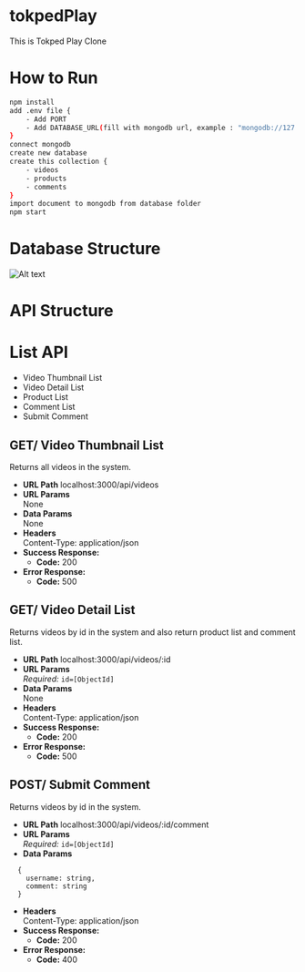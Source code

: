 # tokpedPlay
This is Tokped Play Clone

# How to Run
```bash
npm install
add .env file {
    - Add PORT
    - Add DATABASE_URL(fill with mongodb url, example : "mongodb://127.0.0.1:27017/tokpedPlay")
}
connect mongodb
create new database
create this collection {
    - videos
    - products
    - comments
}
import document to mongodb from database folder
npm start
```

# Database Structure
![Alt text]('./public/tokpedPlay_schema.png')
# API Structure

# List API
* Video Thumbnail List
* Video Detail List
* Product List
* Comment List
* Submit Comment

**GET/ Video Thumbnail List**
-----
Returns all videos in the system.
* **URL Path**
  localhost:3000/api/videos
* **URL Params**  
  None
* **Data Params**  
  None
* **Headers**  
  Content-Type: application/json
* **Success Response:**  
  * **Code:** 200  
* **Error Response:**  
  * **Code:** 500  

**GET/ Video Detail List**
-----
Returns videos by id in the system and also return product list and comment list.
* **URL Path**
  localhost:3000/api/videos/:id
* **URL Params**  
  *Required:* `id=[ObjectId]`
* **Data Params**  
  None
* **Headers**  
  Content-Type: application/json
* **Success Response:**  
  * **Code:** 200
* **Error Response:** 
  * **Code:** 500

**POST/ Submit Comment**
-----
Returns videos by id in the system.
* **URL Path**
  localhost:3000/api/videos/:id/comment
* **URL Params**  
  *Required:* `id=[ObjectId]`
* **Data Params**  
```
  {
    username: string,
    comment: string
  }
```
* **Headers**  
  Content-Type: application/json
* **Success Response:**  
  * **Code:** 200
* **Error Response:** 
  * **Code:** 400